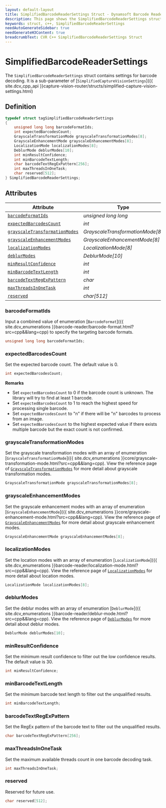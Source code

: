```yaml
---
layout: default-layout
title: SimplifiedBarcodeReaderSettings Struct - Dynamsoft Barcode Reader C++ Edition API Reference
description: This page shows the SimplifiedBarcodeReaderSettings struct of the CCaptureVisionRouter class of the Dynamsoft Capture Vision C++ Edition.
keywords: struct, c++, SimplifiedBarcodeReaderSettings
needAutoGenerateSidebar: true
needGenerateH3Content: true
breadcrumbText: CVR C++ SimplifiedBarcodeReaderSettings Struct
---
```


# SimplifiedBarcodeReaderSettings

The `SimplifiedBarcodeReaderSettings` struct contains settings for barcode decoding. It is a sub-parameter of [`SimplifiedCaptureVisionSettings`]({{ site.dcv_cpp_api }}capture-vision-router/structs/simplified-capture-vision-settings.html)

## Definition

```cpp
typedef struct tagSimplifiedBarcodeReaderSettings
{
    unsigned long long barcodeFormatIds;
    int expectedBarcodesCount;
    GrayscaleTransformationMode grayscaleTransformationModes[8];
    GrayscaleEnhancementMode grayscaleEnhancementModes[8];
    LocalizationMode localizationModes[8];
    DeblurMode deblurModes[10];
    int minResultConfidence;
    int minBarcodeTextLength;
    char barcodeTextRegExPattern[256];
    int maxThreadsInOneTask;
    char reserved[512];
} SimplifiedBarcodeReaderSettings;
```

## Attributes

| Attribute | Type |
| --------- | ---- |
| [`barcodeFormatIds`](#barcodeformatids) | *unsigned long long* |
| [`expectedBarcodesCount`](#expectedbarcodescount) | *int* |
| [`grayscaleTransformationModes`](#grayscaletransformationmodes) | *GrayscaleTransformationMode[8]* |
| [`grayscaleEnhancementModes`](#grayscaleenhancementmodes) | *GrayscaleEnhancementMode[8]* |
| [`localizationModes`](#localizationmodes) | *LocalizationMode[8]* |
| [`deblurModes`](#deblurmodes) | *DeblurMode[10]* |
| [`minResultConfidence`](#minresultconfidence) | *int* |
| [`minBarcodeTextLength`](#minbarcodetextlength) | *int* |
| [`barcodeTextRegExPattern`](#barcodetextregexpattern) | *char* |
| [`maxThreadsInOneTask`](#maxthreadsinonetask) | *int* |
| [`reserved`](#reserved) | *char[512]* |

### barcodeFormatIds

Input a combined value of enumeration [`BarcodeFormat`]({{ site.dcv_enumerations }}barcode-reader/barcode-format.html?src=cpp&&lang=cpp) to specify the targeting barcode formats.

```cpp
unsigned long long barcodeFormatIds;
```

### expectedBarcodesCount

Set the expected barcode count. The default value is 0.

```cpp
int expectedBarcodesCount;
```

**Remarks**

* Set `expectedBarcodesCount` to 0 if the barcode count is unknown. The library will try to find at least 1 barcode.
* Set `expectedBarcodesCount` to 1 to reach the highest speed for processing single barcode.
* Set `expectedBarcodesCount` to "n" if there will be "n" barcodes to process from an image.
* Set `expectedBarcodesCount` to the highest expected value if there exists multiple barcode but the exact count is not confirmed.

### grayscaleTransformationModes

Set the grayscale transformation modes with an array of enumeration [`GrayscaleTransformationMode`]({{ site.dcv_enumerations }}core/grayscale-transformation-mode.html?src=cpp&&lang=cpp). View the reference page of <a href="{{ site.dcv_parameters_reference }}image-parameter/grayscale-transformation-modes.html?product=dbr&repoType=core" target="_blank">`GrayscaleTransformationModes`</a> for more detail about grayscale transformation modes.

```cpp
GrayscaleTransformationMode grayscaleTransformationModes[8];
```

### grayscaleEnhancementModes

Set the grayscale enhancement modes with an array of enumeration [`GrayscaleEnhancementMode`]({{ site.dcv_enumerations }}core/grayscale-enhancement-mode.html?src=cpp&&lang=cpp). View the reference page of <a href="{{ site.dcv_parameters_reference }}image-parameter/grayscale-enhancement-modes.html?product=dbr&repoType=core" target="_blank">`GrayscaleEnhancementModes`</a> for more detail about grayscale enhancement modes.

```cpp
GrayscaleEnhancementMode grayscaleEnhancementModes[8];
```

### localizationModes

Set the location modes with an array of enumeration [`LocalizationMode`]({{ site.dcv_enumerations }}barcode-reader/localization-mode.html?src=cpp&&lang=cpp). View the reference page of <a href="{{ site.dcv_parameters_reference }}barcode-reader-task-settings/localization-modes.html?product=dbr&repoType=core" target="_blank">`LocalizationModes`</a> for more detail about location modes.

```cpp
LocalizationMode localizationModes[8];
```

### deblurModes

Set the deblur modes with an array of enumeration [`DeblurMode`]({{ site.dcv_enumerations }}barcode-reader/deblur-mode.html?src=cpp&&lang=cpp). View the reference page of <a href="{{ site.dcv_parameters_reference }}barcode-reader-task-settings/deblur-modes.html?product=dbr&repoType=core" target="_blank">`DeblurModes`</a> for more detail about deblur modes.

```cpp
DeblurMode deblurModes[10];
```

### minResultConfidence

Set the minimum result confidence to filter out the low confidence results. The default value is 30.

```cpp
int minResultConfidence;
```

### minBarcodeTextLength

Set the minimum barcode text length to filter out the unqualified results.

```cpp
int minBarcodeTextLength;
```

### barcodeTextRegExPattern

Set the RegEx pattern of the barcode text to filter out the unqualified results.

```cpp
char barcodeTextRegExPattern[256];
```

### maxThreadsInOneTask

Set the maximum available threads count in one barcode decoding task.

```cpp
int maxThreadsInOneTask;
```

### reserved

Reserved for future use.

```cpp
char reserved[512];
```
